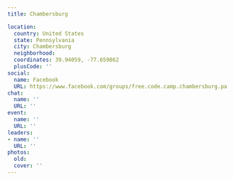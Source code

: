 ```yaml
---
title: Chambersburg

location:
  country: United States
  state: Pennsylvania
  city: Chambersburg
  neighborhood: 
  coordinates: 39.94059, -77.659862
  plusCode: ''
social:
  name: Facebook
  URL: https://www.facebook.com/groups/free.code.camp.chambersburg.pa
chat:
  name: ''
  URL: ''
event:
  name: ''
  URL: ''
leaders:
- name: ''
  URL: ''
photos:
  old: 
  cover: ''
---
```

